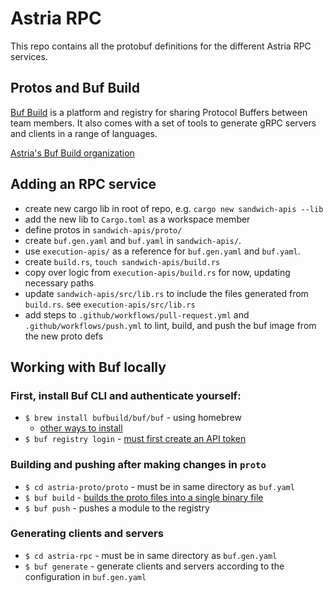 # Astria RPC

This repo contains all the protobuf definitions for the different Astria RPC services.

## Protos and Buf Build

[Buf Build](https://buf.build/) is a platform and registry for sharing Protocol Buffers between team members. It also comes with a set of tools to generate gRPC servers and clients in a range of languages.

[Astria's Buf Build organization](https://buf.build/astria)

## Adding an RPC service

* create new cargo lib in root of repo, e.g. `cargo new sandwich-apis --lib`
* add the new lib to `Cargo.toml` as a workspace member
* define protos in `sandwich-apis/proto/`
* create `buf.gen.yaml` and `buf.yaml` in `sandwich-apis/`.
* use `execution-apis/` as a reference for `buf.gen.yaml` and `buf.yaml`.
* create `build.rs`, `touch sandwich-apis/build.rs`
* copy over logic from `execution-apis/build.rs` for now, updating necessary paths
* update `sandwich-apis/src/lib.rs` to include the files generated from `build.rs`. see `execution-apis/src/lib.rs`
* add steps to `.github/workflows/pull-request.yml` and `.github/workflows/push.yml` to lint, build, and push the buf image from the new proto defs

## Working with Buf locally

### First, install Buf CLI and authenticate yourself:

* `$ brew install bufbuild/buf/buf` - using homebrew
    * [other ways to install](https://docs.buf.build/installation)
* `$ buf registry login` - [must first create an API token](https://docs.buf.build/tutorials/getting-started-with-bsr#create-an-api-token)

### Building and pushing after making changes in `proto`

* `$ cd astria-proto/proto` - must be in same directory as `buf.yaml`
* `$ buf build` - [builds the proto files into a single binary file](https://docs.buf.build/build/explanation#what-are-buf-images)
* `$ buf push` - pushes a module to the registry

### Generating clients and servers

* `$ cd astria-rpc` - must be in same directory as `buf.gen.yaml`
* `$ buf generate` - generate clients and servers according to the configuration in `buf.gen.yaml`

